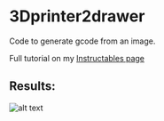 # 3Dprinter2drawer
Code to generate gcode from an image. 

Full tutorial on my [Instructables page](https://www.instructables.com/id/How-to-Draw-Pictures-With-a-3D-Printer/)

## Results:
![alt text](http://url/to/img.png)
